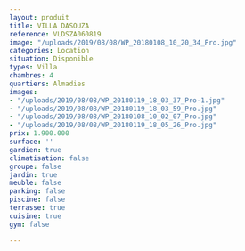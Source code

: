 ```yaml
---
layout: produit
title: VILLA DASOUZA
reference: VLDSZA060819
image: "/uploads/2019/08/08/WP_20180108_10_20_34_Pro.jpg"
categories: Location
situation: Disponible
types: Villa
chambres: 4
quartiers: Almadies
images:
- "/uploads/2019/08/08/WP_20180119_18_03_37_Pro-1.jpg"
- "/uploads/2019/08/08/WP_20180119_18_03_59_Pro.jpg"
- "/uploads/2019/08/08/WP_20180108_10_02_07_Pro.jpg"
- "/uploads/2019/08/08/WP_20180119_18_05_26_Pro.jpg"
prix: 1.900.000
surface: ''
gardien: true
climatisation: false
groupe: false
jardin: true
meuble: false
parking: false
piscine: false
terrasse: true
cuisine: true
gym: false

---
```

